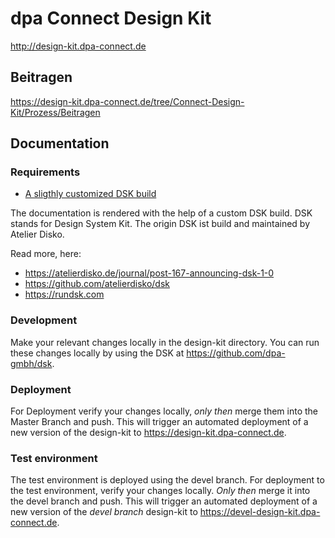 # dpa Connect Design Kit

http://design-kit.dpa-connect.de

## Beitragen

https://design-kit.dpa-connect.de/tree/Connect-Design-Kit/Prozess/Beitragen

## Documentation

### Requirements

* [A sligthly customized DSK build](https://github.com/dpa-gmbh/dsk)

The documentation is rendered with the help of a custom DSK build.
DSK stands for Design System Kit. The origin DSK ist build and maintained by Atelier Disko.

Read more, here:

- https://atelierdisko.de/journal/post-167-announcing-dsk-1-0
- https://github.com/atelierdisko/dsk
- https://rundsk.com

### Development

Make your relevant changes locally in the design-kit directory. You can run these changes
locally by using the DSK at https://github.com/dpa-gmbh/dsk. 

### Deployment

For Deployment verify your changes locally, *only then* merge them into the Master Branch and push. This
will trigger an automated deployment of a new version of the design-kit to
https://design-kit.dpa-connect.de. 

### Test environment 

The test environment is deployed using the devel branch. For deployment 
to the test environment, verify your changes locally. *Only then* merge it into the devel branch 
and push. This will trigger an automated deployment of a new version of the *devel branch* design-kit to
https://devel-design-kit.dpa-connect.de. 

